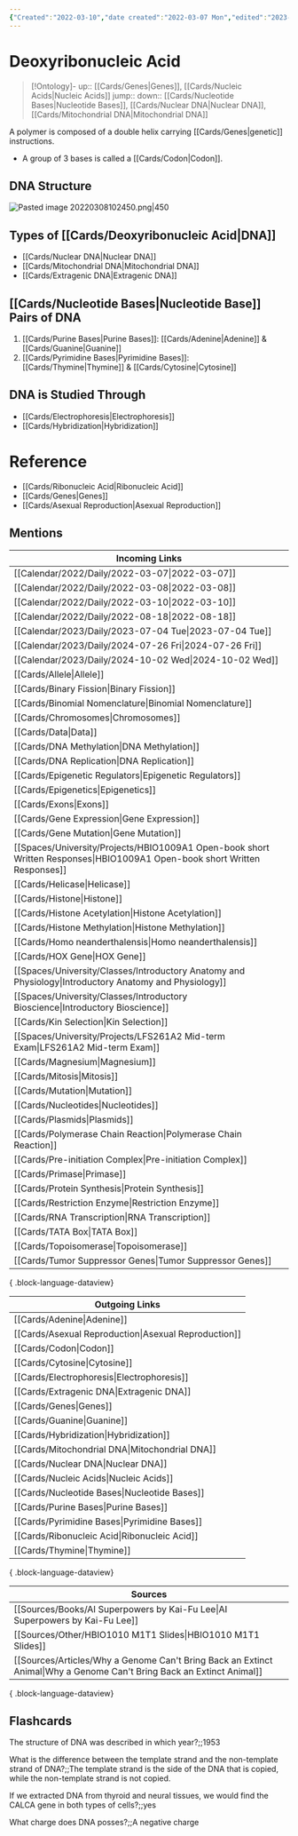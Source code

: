 ```yaml
---
{"Created":"2022-03-10","date created":"2022-03-07 Mon","edited":"2023-04-06 Thu","aliases":["Deoxyribonucleic acid","DNA"],"tags":["Uni/BIM202","flashcards/BIM202","Uni/LFS252","flashcards/LFS252"],"dg-publish":true,"permalink":"/cards/deoxyribonucleic-acid/","dgPassFrontmatter":true}
---
```


# Deoxyribonucleic Acid

> [!Ontology]-
> up:: [[Cards/Genes\|Genes]], [[Cards/Nucleic Acids\|Nucleic Acids]]
> jump::
> down:: [[Cards/Nucleotide Bases\|Nucleotide Bases]], [[Cards/Nuclear DNA\|Nuclear DNA]], [[Cards/Mitochondrial DNA\|Mitochondrial DNA]]

A polymer is composed of a double helix carrying [[Cards/Genes\|genetic]] instructions. 
- A group of 3 bases is called a [[Cards/Codon\|Codon]].

## DNA Structure

![Pasted image 20220308102450.png|450](/img/user/Extras/Images/Pasted%20image%2020220308102450.png)

## Types of [[Cards/Deoxyribonucleic Acid\|DNA]]

- [[Cards/Nuclear DNA\|Nuclear DNA]]
- [[Cards/Mitochondrial DNA\|Mitochondrial DNA]]
- [[Cards/Extragenic DNA\|Extragenic DNA]]

## [[Cards/Nucleotide Bases\|Nucleotide Base]] Pairs of DNA

1. [[Cards/Purine Bases\|Purine Bases]]: [[Cards/Adenine\|Adenine]] & [[Cards/Guanine\|Guanine]]
2. [[Cards/Pyrimidine Bases\|Pyrimidine Bases]]: [[Cards/Thymine\|Thymine]] & [[Cards/Cytosine\|Cytosine]]

## DNA is Studied Through

- [[Cards/Electrophoresis\|Electrophoresis]]
- [[Cards/Hybridization\|Hybridization]]

# Reference

- [[Cards/Ribonucleic Acid\|Ribonucleic Acid]]
- [[Cards/Genes\|Genes]]
- [[Cards/Asexual Reproduction\|Asexual Reproduction]]

## Mentions

| Incoming Links                                                                                                               |
| ---------------------------------------------------------------------------------------------------------------------------- |
| [[Calendar/2022/Daily/2022-03-07\|2022-03-07]]                                                                            |
| [[Calendar/2022/Daily/2022-03-08\|2022-03-08]]                                                                            |
| [[Calendar/2022/Daily/2022-03-10\|2022-03-10]]                                                                            |
| [[Calendar/2022/Daily/2022-08-18\|2022-08-18]]                                                                            |
| [[Calendar/2023/Daily/2023-07-04 Tue\|2023-07-04 Tue]]                                                                    |
| [[Calendar/2023/Daily/2024-07-26 Fri\|2024-07-26 Fri]]                                                                    |
| [[Calendar/2023/Daily/2024-10-02 Wed\|2024-10-02 Wed]]                                                                    |
| [[Cards/Allele\|Allele]]                                                                                                  |
| [[Cards/Binary Fission\|Binary Fission]]                                                                                  |
| [[Cards/Binomial Nomenclature\|Binomial Nomenclature]]                                                                    |
| [[Cards/Chromosomes\|Chromosomes]]                                                                                        |
| [[Cards/Data\|Data]]                                                                                                      |
| [[Cards/DNA Methylation\|DNA Methylation]]                                                                                |
| [[Cards/DNA Replication\|DNA Replication]]                                                                                |
| [[Cards/Epigenetic Regulators\|Epigenetic Regulators]]                                                                    |
| [[Cards/Epigenetics\|Epigenetics]]                                                                                        |
| [[Cards/Exons\|Exons]]                                                                                                    |
| [[Cards/Gene Expression\|Gene Expression]]                                                                                |
| [[Cards/Gene Mutation\|Gene Mutation]]                                                                                    |
| [[Spaces/University/Projects/HBIO1009A1 Open-book short Written Responses\|HBIO1009A1 Open-book short Written Responses]] |
| [[Cards/Helicase\|Helicase]]                                                                                              |
| [[Cards/Histone\|Histone]]                                                                                                |
| [[Cards/Histone Acetylation\|Histone Acetylation]]                                                                        |
| [[Cards/Histone Methylation\|Histone Methylation]]                                                                        |
| [[Cards/Homo neanderthalensis\|Homo neanderthalensis]]                                                                    |
| [[Cards/HOX Gene\|HOX Gene]]                                                                                              |
| [[Spaces/University/Classes/Introductory Anatomy and Physiology\|Introductory Anatomy and Physiology]]                    |
| [[Spaces/University/Classes/Introductory Bioscience\|Introductory Bioscience]]                                            |
| [[Cards/Kin Selection\|Kin Selection]]                                                                                    |
| [[Spaces/University/Projects/LFS261A2 Mid-term Exam\|LFS261A2 Mid-term Exam]]                                             |
| [[Cards/Magnesium\|Magnesium]]                                                                                            |
| [[Cards/Mitosis\|Mitosis]]                                                                                                |
| [[Cards/Mutation\|Mutation]]                                                                                              |
| [[Cards/Nucleotides\|Nucleotides]]                                                                                        |
| [[Cards/Plasmids\|Plasmids]]                                                                                              |
| [[Cards/Polymerase Chain Reaction\|Polymerase Chain Reaction]]                                                            |
| [[Cards/Pre-initiation Complex\|Pre-initiation Complex]]                                                                  |
| [[Cards/Primase\|Primase]]                                                                                                |
| [[Cards/Protein Synthesis\|Protein Synthesis]]                                                                            |
| [[Cards/Restriction Enzyme\|Restriction Enzyme]]                                                                          |
| [[Cards/RNA Transcription\|RNA Transcription]]                                                                            |
| [[Cards/TATA Box\|TATA Box]]                                                                                              |
| [[Cards/Topoisomerase\|Topoisomerase]]                                                                                    |
| [[Cards/Tumor Suppressor Genes\|Tumor Suppressor Genes]]                                                                  |

{ .block-language-dataview}

| Outgoing Links                                          |
| ------------------------------------------------------- |
| [[Cards/Adenine\|Adenine]]                           |
| [[Cards/Asexual Reproduction\|Asexual Reproduction]] |
| [[Cards/Codon\|Codon]]                               |
| [[Cards/Cytosine\|Cytosine]]                         |
| [[Cards/Electrophoresis\|Electrophoresis]]           |
| [[Cards/Extragenic DNA\|Extragenic DNA]]             |
| [[Cards/Genes\|Genes]]                               |
| [[Cards/Guanine\|Guanine]]                           |
| [[Cards/Hybridization\|Hybridization]]               |
| [[Cards/Mitochondrial DNA\|Mitochondrial DNA]]       |
| [[Cards/Nuclear DNA\|Nuclear DNA]]                   |
| [[Cards/Nucleic Acids\|Nucleic Acids]]               |
| [[Cards/Nucleotide Bases\|Nucleotide Bases]]         |
| [[Cards/Purine Bases\|Purine Bases]]                 |
| [[Cards/Pyrimidine Bases\|Pyrimidine Bases]]         |
| [[Cards/Ribonucleic Acid\|Ribonucleic Acid]]         |
| [[Cards/Thymine\|Thymine]]                           |

{ .block-language-dataview}

| Sources                                                                                                                  |
| ------------------------------------------------------------------------------------------------------------------------ |
| [[Sources/Books/AI Superpowers by Kai-Fu Lee\|AI Superpowers by Kai-Fu Lee]]                                          |
| [[Sources/Other/HBIO1010 M1T1 Slides\|HBIO1010 M1T1 Slides]]                                                          |
| [[Sources/Articles/Why a Genome Can't Bring Back an Extinct Animal\|Why a Genome Can't Bring Back an Extinct Animal]] |

{ .block-language-dataview}

## Flashcards

The structure of DNA was described in which year?;;1953
<!--SR:!2025-02-06,94,250-->

What is the difference between the template strand and the non-template strand of DNA?;;The template strand is the side of the DNA that is copied, while the non-template strand is not copied.
<!--SR:!2024-11-18,14,210-->

If we extracted DNA from thyroid and neural tissues, we would find the CALCA gene in both types of cells?;;yes
<!--SR:!2024-12-10,55,248-->

What charge does DNA posses?;;A negative charge
<!--SR:!2025-01-02,59,244-->